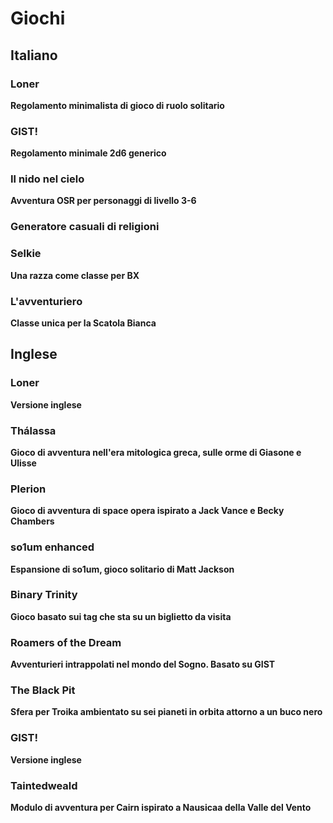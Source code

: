# Giochi

## Italiano

<div class="card">
  <h3>Loner</h3>
  <p><b>Regolamento minimalista di gioco di ruolo solitario</b></p>
  <a href="https://loner.zeruhur.space/#/it/loner-ita/"><span class="card-link-spanner"></span></a>
</div>

<div class="card">
  <h3>GIST!</h3>
  <p><b>Regolamento minimale 2d6 generico</b></p>
  <a href="https://gist.zeruhur.space/"><span class="card-link-spanner"></span></a>
</div>

<div class="card">
  <h3>Il nido nel cielo</h3>
  <p><b>Avventura OSR per personaggi di livello 3-6</b></p>
  <a href="https://zeruhur.itch.io/il-nido-nel-cielo/"><span class="card-link-spanner"></span></a>
</div>

<div class="card">
  <h3>Generatore casuali di religioni</h3>
  <p><b></b></p>
  <a href="https://syrinx.zeruhur.space/materiali/2021/03/26/generatore-religioni/"><span class="card-link-spanner"></span></a>
</div>

<div class="card">
  <h3>Selkie</h3>
  <p><b>Una razza come classe per BX</b></p>
  <a href="https://syrinx.zeruhur.space/materiali/2021/02/03/selkie/"><span class="card-link-spanner"></span></a>
</div>

<div class="card">
  <h3>L'avventuriero</h3>
  <p><b>Classe unica per la Scatola Bianca</b></p>
  <a href="https://syrinx.zeruhur.space/regolamenti/2021/05/20/avventuriero//"><span class="card-link-spanner"></span></a>
</div>

## Inglese

<div class="card">
  <h3>Loner</h3>
  <p><b>Versione inglese</b></p>
  <a href="https://loner.zeruhur.space/#/en/loner-en/"><span class="card-link-spanner"></span></a>
</div>

<div class="card">
  <h3>Thálassa</h3>
  <p><b>Gioco di avventura nell'era mitologica greca, sulle orme di Giasone e Ulisse</b></p>
  <a href="https://thalassa.zeruhur.space/"><span class="card-link-spanner"></span></a>
</div>

<div class="card">
  <h3>Plerion</h3>
  <p><b>Gioco di avventura di space opera ispirato a Jack Vance e Becky Chambers</b></p>
  <a href="https://plerion.zeruhur.space/"><span class="card-link-spanner"></span></a>
</div>

<div class="card">
  <h3>so1um enhanced</h3>
  <p><b>Espansione di so1um, gioco solitario di Matt Jackson</b></p>
  <a href="https://so1umenhanced.zeruhur.space/"><span class="card-link-spanner"></span></a>
</div>

<div class="card">
  <h3>Binary Trinity</h3>
  <p><b>Gioco basato sui tag che sta su un biglietto da visita</b></p>
  <a href="https://zeruhur.space/binarytrinity/"><span class="card-link-spanner"></span></a>
</div>

<div class="card">
  <h3>Roamers of the Dream</h3>
  <p><b>Avventurieri intrappolati nel mondo del Sogno. Basato su GIST</b></p>
  <a href="https://zeruhur.itch.io/roamers-of-the-dream/"><span class="card-link-spanner"></span></a>
</div>

<div class="card">
  <h3>The Black Pit</h3>
  <p><b>Sfera per Troika ambientato su sei pianeti in orbita attorno a un buco nero</b></p>
  <a href="https://zeruhur.itch.io/the-black-pit/"><span class="card-link-spanner"></span></a>
</div>

<div class="card">
  <h3>GIST!</h3>
  <p><b>Versione inglese</b></p>
  <a href="https://gist.zeruhur.space/"><span class="card-link-spanner"></span></a>
</div>

<div class="card">
  <h3>Taintedweald</h3>
  <p><b>Modulo di avventura per Cairn ispirato a Nausicaa della Valle del Vento</b></p>
  <a href="https://zeruhur.itch.io/taintedweald/"><span class="card-link-spanner"></span></a>
</div>